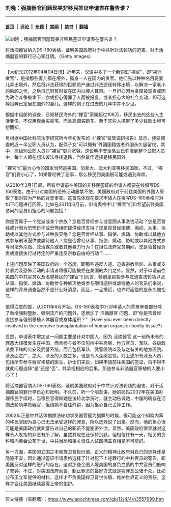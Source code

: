 ### 刘晓：强摘器官问题现美非移民签证申请表在警告谁？

---

#### [首页](../../../..?n3557699) &nbsp;|&nbsp; [评论](../../../../../epoch-comment?n3557699) &nbsp;|&nbsp; [专题](../../../../../epoch-special?n3557699) &nbsp;|&nbsp; [禁闻](../../../../../epoch-news?n3557699) &nbsp;|&nbsp; [禁书](../../../../../books?n3557699) &nbsp;|&nbsp; [翻墙](https://github.com/gfw-breaker/nogfw/blob/master/README.md?n3557699)


<div><img alt="刘晓：强摘器官问题现美非移民签证申请表在警告谁？" class="attachment-djy_600_400 size-djy_600_400 wp-post-image" src="https://i.epochtimes.com/assets/uploads/2012/04/1204042050471497.jpg"/>
<div class="caption">
 <p>
  将活摘器官纳入DS-160表格，证明美国政府对于中共针对法轮功的迫害、对于活摘器官的罪行已心知肚明。（Getty Images）
 </p>
</div></div><hr/><div class="post_content" id="artbody" itemprop="articleBody">
 <!-- article content begin -->
 <p>
  【大纪元2012年04月04日讯】近年来，汉语中多了一个新词汇“裸官”，即“裸体做官”，是指那些妻儿都在境外，孤身一人在国内的贪官。他们先以种种名目将妻儿弄出境外，然后将非法获得的巨额资产通过非法途径转移出境，以解决一家老小的后顾之忧，之后自己则暂时留在国内以掩人耳目。一旦担心因为贪腐被调查或因为政治斗争被拿下，亦或担心得罪了人而被报复，或者担心大的社会变动，即可选择投奔已定居在国外的妻儿。这样的例子在过去的几年中并不少见。
 </p>
 <p>
  根据中组部的调查，已知移民海外的“裸官”家属超过108万，移民出去的这些人生活奢侈，不仅用现金买豪宅，而且高调买跑车。至于这些人携带了多少钱款出境可想而知。
 </p>
 <p>
  另根据中国社科院法学研究所今年初发布的《“裸官”监管调研报告》显示，接受调查的近一半公职人员认为，配偶子女“可以拥有”外国国籍或者外国永久居留权，其中，高级别公职人员对“裸官”更为宽容。这说明不安全感业已弥漫到整个公职人员中，每个人都在想法设法寻找退路，当然最佳选择是移民国外。
 </p>
 <p>
  “裸官”们最为心怡的国家当然是美国、加拿大、澳大利亚等移民国家。不过，“裸官”们要小心了，如果曾经做了恶事，那么移民到美国很可能或遇到麻烦。
 </p>
 <p>
  从2010年3月1日起，所有申请前往美国的非移民签证的申请人都要在线填写DS-160表格。由于针对美国的恐怖活动屡禁不绝，美国政府对于前往美国的外国人采取了相对较为严格的背景审查。这首先体现在要求申请人在填写DS-160表格时对如下问题进行回答。比如在2011年6月前，申请表格中让“裸官”们和希望前往美国访问的官员们担心的问题包括：
 </p>
 <p>
  你是否属于一个党派或某个宗族？您是否曾经参与或意图从事洗钱活动？您是否曾经或计划为恐怖份子或恐怖组织提供经济支持？您是否曾经指使、煽动、从事、协助或以其他方式参与过种族灭绝？您是否曾经从事、指使、煽动、协助或以其他方式参与刑讯逼供或虐待他人？您是否曾经从事、指使、煽动、协助或以其他方式参与司法外杀戮、政治谋杀或者其他暴力行为？在担任政府官员期间，您是否曾经负责或直接执行过特定的严重违反宗教自由的行动？……
 </p>
 <p>
  上述问题反映了美国政府的一个态度，即那些违反人道、迫害宗教信仰、从事或支持暴力及恐怖活动的申请者将很可能被拒在美国的大门之外。显然，对于申请前往美国的中共官员以及渴望移民的“裸官”们而言，特别是那些参与过迫害法轮功以及从事、指使、煽动、协助参与种族灭绝或参与刑讯逼供或虐待他人的官员们来说，这样的背景调查当然不是什么好消息。而且，一旦撒谎，也许将面临的是永久被拒签。
 </p>
 <p>
  值得注意的是，从2011年6月开始，DS-160表格中针对申请人的背景审查部分除了新增强制堕胎、强制流产的问题外，还增加了
  <ok href="https://www.epochtimes.com/gb/tag/%E6%B4%BB%E6%91%98%E5%99%A8%E5%AE%98.html">
   活摘器官
  </ok>
  问题，即“你是否曾经直接参与强制移植人体器官或身体组织？”（Have you ever been directly involved in the coercive transplantation of human organs or bodily tissue?）
 </p>
 <p>
  显然，申请表中增加这一问题主要是针对中国人，因为
  <ok href="https://www.epochtimes.com/gb/tag/%E6%B4%BB%E6%91%98%E5%99%A8%E5%AE%98.html">
   活摘器官
  </ok>
  这一前所未有的罪恶大规模发生在中国，而且参与者不仅包括中共高层、地方官员、军队、各级政法委下辖的公安及武警系统，而且包括军队、武警医院以及与之有关的地方医院。涉及面之广、之大，涉及的人数之多，也是令人深感震惊。对上述所有涉及人员，包括所有参与器官移植的医生、护士们来说，如果申请前往美国的签证，将不得不就此问题选择“是”还是“否”，并承担相应的后果。那些参与非法器官移植的人要小心了！
 </p>
 <p>
  将活摘器官纳入DS-160表格，证明美国政府对于中共针对法轮功的迫害、对于活摘器官的罪行早已心知肚明。不久前，听一个朋友讲，她的妈妈2002年在美国办理移民手续时，当移民官得知她是法轮功学员时，就主动告诉她，中国的确存在活摘法轮功学员器官，但请她不要往外讲，因为担心自己丢掉工作。
 </p>
 <p>
  2002年正是中共活体摘除法轮功学员器官最为猖獗的时候，很可能这个知晓内幕的移民官因为良心已无法承受这样的罪恶，所以选择说了出来。然而，他的担心很可能是美国政府就此警告过自己的职员不能秘密外泄。显然，美国政府很早就对这样令人发指的罪恶有所了解。虽然其现在还保持沉默，但相信终有一天，相关的资料和内幕会公布于世，中共当局和相关责任人试图掩盖真相是不可能的。
 </p>
 <p>
  另一方面，美国的立国之本和捍卫普世价值、正义的精神让政府对自己的选择还是隐隐不安，因此通过签证申请表格选择了针对犯下上述罪行的中共官员的警告，即美国反对这样的恶行的存在。这对那些企图入境美国的身负血债的中共官员们敲响了警钟。不过，对美国政府而言，制止罪恶的最好方式就是将罪恶公诸于众，比如公布王立军提供的材料，这样才不负美国捍卫普世价值、维护世界正义的责任，这样才会让美国继续赢得上帝的佑护。
 </p>
 <p>
 </p>
 <!-- article content end -->
 <div id="below_article_ad">
 </div>
</div>


---

原文链接（需翻墙）：https://www.epochtimes.com/gb/12/4/4/n3557699.htm